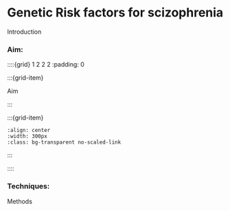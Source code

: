 # Genetic Risk factors for scizophrenia

Introduction



### Aim:

::::{grid} 1 2 2 2
:padding: 0

:::{grid-item}

Aim

:::

:::{grid-item}


```{image} ../img/projects/FOV_cropped.png 
:align: center
:width: 300px
:class: bg-transparent no-scaled-link
```

:::

::::


### Techniques:
Methods


&nbsp;






